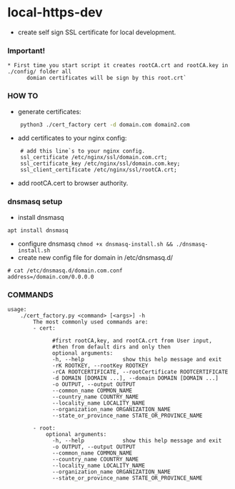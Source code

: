# local-https-dev
- create self sign  SSL certificate for local development.


### Important!
```
* First time you start script it creates rootCA.crt and rootCA.key in ./config/ folder all
      domian certificates will be sign by this root.crt`
```

### HOW TO

- generate certificates:
    
```bash
    python3 ./cert_factory cert -d domain.com domain2.com
```
- add certificates to your nginx config:
```text
    # add this line`s to your nginx config.
    ssl_certificate /etc/nginx/ssl/domain.com.crt;
    ssl_certificate_key /etc/nginx/ssl/domain.com.key;
    ssl_client_certificate /etc/nginx/ssl/rootCA.crt;
```
- add rootCA.cert to browser authority.


### dnsmasq setup
- install dnsmasq
```text
apt install dnsmasq
```
- configure dnsmasq
``
chmod +x dnsmasq-install.sh && ./dnsmasq-install.sh
``
- create new config file for domain in /etc/dnsmasq.d/
```text
# cat /etc/dnsmasq.d/domain.com.conf
address=/domain.com/0.0.0.0
```

### COMMANDS
```text
usage: 
    ./cert_factory.py <command> [<args>] -h 
        The most commonly used commands are:
        - cert: 
              
              #first rootCA,key, and rootCA.crt from User input,
              #then from default dirs and only then
              optional arguments:
              -h, --help            show this help message and exit
              -rK ROOTKEY, --rootKey ROOTKEY
              -rCA ROOTCERTIFICATE, --rootCertificate ROOTCERTIFICATE
              -d DOMAIN [DOMAIN ...], --domain DOMAIN [DOMAIN ...]
              -o OUTPUT, --output OUTPUT
              --common_name COMMON_NAME
              --country_name COUNTRY_NAME
              --locality_name LOCALITY_NAME
              --organization_name ORGANIZATION_NAME
              --state_or_province_name STATE_OR_PROVINCE_NAME

        - root:
            optional arguments:
              -h, --help            show this help message and exit
              -o OUTPUT, --output OUTPUT
              --common_name COMMON_NAME
              --country_name COUNTRY_NAME
              --locality_name LOCALITY_NAME
              --organization_name ORGANIZATION_NAME
              --state_or_province_name STATE_OR_PROVINCE_NAME


```
